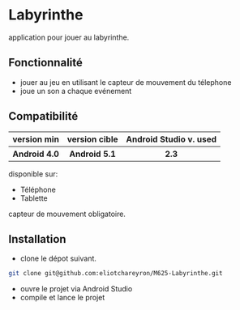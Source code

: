 # Labyrinthe
  
  application pour jouer au labyrinthe.
  
## Fonctionnalité
- jouer au jeu en utilisant le capteur de mouvement du télephone
- joue un son a chaque evénement
 
 
 
 ## Compatibilité

<table>
<tr>
  <th><b>version min</b></th>
  <th><b>version cible</b></th>
  <th><b>Android Studio v. used</b></th>
</tr>
<tr>
  <th>Android 4.0</th>
  <th>Android 5.1</th>
  <th>2.3</th>
</tr>
</table>

disponible sur:
- Téléphone
- Tablette

capteur de mouvement obligatoire.

 ##  Installation 
 
 - clone le dépot suivant.
```sh
git clone git@github.com:eliotchareyron/M625-Labyrinthe.git
```
- ouvre le projet via Android Studio
- compile et lance le projet


